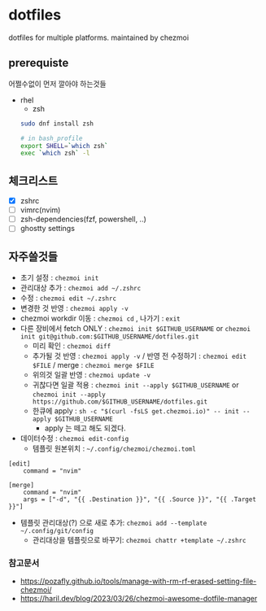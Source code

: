# dotfiles
dotfiles for multiple platforms. maintained by chezmoi

## prerequiste

어쩔수없이 먼저 깔아야 하는것들

- rhel
  - zsh
  ```sh
  sudo dnf install zsh

  # in bash_profile
  export SHELL=`which zsh`
  exec `which zsh` -l
  ```

## 체크리스트

- [x] zshrc
- [ ] vimrc(nvim)
- [ ] zsh-dependencies(fzf, powershell, ..)
- [ ] ghostty settings

## 자주쓸것들

- 초기 설정 : `chezmoi init`
- 관리대상 추가 : `chezmoi add ~/.zshrc`
- 수정 : `chezmoi edit ~/.zshrc`
- 변경한 것 반영 : `chezmoi apply -v`
- chezmoi workdir 이동 : `chezmoi cd` , 나가기 : `exit`
- 다른 장비에서 fetch ONLY : `chezmoi init $GITHUB_USERNAME` or  `chezmoi init git@github.com:$GITHUB_USERNAME/dotfiles.git`
  - 미리 확인 : `chezmoi diff`
  - 추가될 것 반영 : `chezmoi apply -v` / 반영 전 수정하기 : `chezmoi edit $FILE` / merge : `chezmoi merge $FILE`
  - 위의것 일괄 반영 : `chezmoi update -v`
  - 귀찮다면 일괄 적용 : `chezmoi init --apply $GITHUB_USERNAME` or `chezmoi init --apply https://github.com/$GITHUB_USERNAME/dotfiles.git`
  - 한큐에 apply : `sh -c "$(curl -fsLS get.chezmoi.io)" -- init --apply $GITHUB_USERNAME`
    - apply 는 떼고 해도 되겠다.
- 데이터수정 : `chezmoi edit-config`
  - 템플릿 원본위치 : `~/.config/chezmoi/chezmoi.toml`

```
[edit]
    command = "nvim"

[merge]
    command = "nvim"
    args = ["-d", "{{ .Destination }}", "{{ .Source }}", "{{ .Target }}"]
```

- 템플릿 관리대상(?) 으로 새로 추가: `chezmoi add --template ~/.config/git/config`
  - 관리대상을 템플릿으로 바꾸기: `chezmoi chattr +template ~/.zshrc`

### 참고문서

- https://pozafly.github.io/tools/manage-with-rm-rf-erased-setting-file-chezmoi/
- https://haril.dev/blog/2023/03/26/chezmoi-awesome-dotfile-manager

